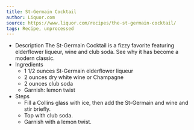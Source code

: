 ```yaml
---
title: St-Germain Cocktail
author: Liquor.com
source: https://www.liquor.com/recipes/the-st-germain-cocktail/
tags: Recipe, unprocessed
---
```

- Description
The St-Germain Cocktail is a fizzy favorite featuring elderflower liqueur, wine and club soda. See why it has become a modern classic.
- Ingredients
  - 1 1/2 ounces St-Germain elderflower liqueur
  - 2 ounces dry white wine or Champagne
  - 2 ounces club soda
  - Garnish: lemon twist
- Steps
  - Fill a Collins glass with ice, then add the St-Germain and wine and stir briefly.
  - Top with club soda.
  - Garnish with a lemon twist.